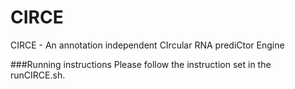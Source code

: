 # CIRCE
CIRCE - An annotation independent CIrcular RNA prediCtor Engine

###Running instructions
Please follow the instruction set in the runCIRCE.sh.
